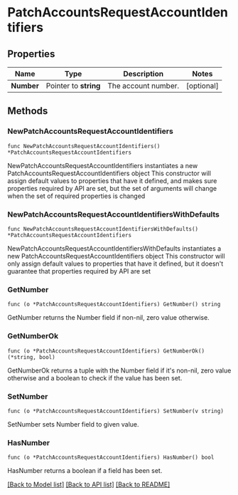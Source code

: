 # PatchAccountsRequestAccountIdentifiers

## Properties

Name | Type | Description | Notes
------------ | ------------- | ------------- | -------------
**Number** | Pointer to **string** | The account number.  | [optional] 

## Methods

### NewPatchAccountsRequestAccountIdentifiers

`func NewPatchAccountsRequestAccountIdentifiers() *PatchAccountsRequestAccountIdentifiers`

NewPatchAccountsRequestAccountIdentifiers instantiates a new PatchAccountsRequestAccountIdentifiers object
This constructor will assign default values to properties that have it defined,
and makes sure properties required by API are set, but the set of arguments
will change when the set of required properties is changed

### NewPatchAccountsRequestAccountIdentifiersWithDefaults

`func NewPatchAccountsRequestAccountIdentifiersWithDefaults() *PatchAccountsRequestAccountIdentifiers`

NewPatchAccountsRequestAccountIdentifiersWithDefaults instantiates a new PatchAccountsRequestAccountIdentifiers object
This constructor will only assign default values to properties that have it defined,
but it doesn't guarantee that properties required by API are set

### GetNumber

`func (o *PatchAccountsRequestAccountIdentifiers) GetNumber() string`

GetNumber returns the Number field if non-nil, zero value otherwise.

### GetNumberOk

`func (o *PatchAccountsRequestAccountIdentifiers) GetNumberOk() (*string, bool)`

GetNumberOk returns a tuple with the Number field if it's non-nil, zero value otherwise
and a boolean to check if the value has been set.

### SetNumber

`func (o *PatchAccountsRequestAccountIdentifiers) SetNumber(v string)`

SetNumber sets Number field to given value.

### HasNumber

`func (o *PatchAccountsRequestAccountIdentifiers) HasNumber() bool`

HasNumber returns a boolean if a field has been set.


[[Back to Model list]](../../README.md#documentation-for-models) [[Back to API list]](../../README.md#documentation-for-api-endpoints) [[Back to README]](../../README.md)


